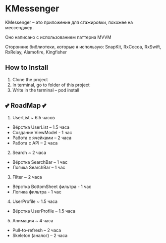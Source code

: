 # KMessenger

KMessenger – это приложение для стажировки, похожее на мессенджер.

Оно написано с использованием паттерна MVVM

Сторонние библиотеки, которые я использую:
SnapKit, RxCocoa, RxSwift, RxRelay, Alamofire, Kingfisher

## How to Install

1. Clone the project
2. In terminal, go to folder of this project
3. Write in the terminal – pod install

## 💕 RoadMap 💕
1. UserList ~ 6.5 часов 
- Вёрстка UserList – 1.5 часа
- Создание ViewModel - 1 час
- Работа с ячейками – 2 часа 
- Работа с API – 2 часа 

2. Search ~ 2 часа
- Вёрстка SearchBar – 1 час
- Логика SearchBar – 1 час

3. Filter ~ 2 часа
- Вёрстка BottomSheet фильтра - 1 час
- Логика фильтра - 1 час

4. UserProfile ~ 1.5 часа
- Вёрстка UserProfile – 1.5 часа

5. Анимация ~ 4 часа
- Pull-to-refresh – 2 часа
- Skeleton (аналог) – 2 часа 
